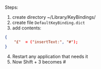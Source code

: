 Steps:
1. create directory ~/Library/KeyBindings/
2. create file `DefaultKeyBinding.dict`
3. add contents:
```json
{
    "£"  = ("insertText:", "#");
}
```
4. Restart any application that needs it
5. Now Shift + 3 becomes #
